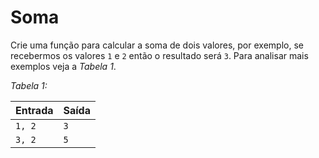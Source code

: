 # Soma

Crie uma função para calcular a soma de dois valores, por exemplo, se recebermos os valores `1` e `2` então o resultado será `3`. Para analisar mais exemplos veja a _Tabela 1_.

_Tabela 1:_	

| Entrada | Saída |
| ------- | ----- |
| `1, 2`  | `3`   |
| `3, 2`  | `5`   |
